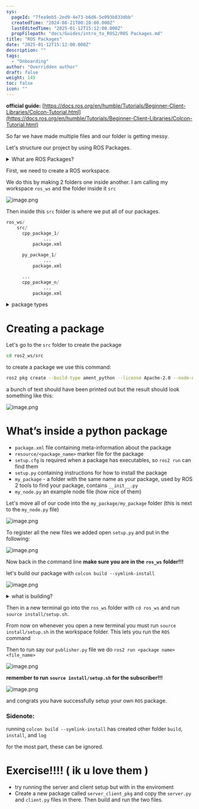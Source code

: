 ```yaml
---
sys:
  pageId: "7fea9eb5-2ed9-4e73-b6d6-5e093b833dbb"
  createdTime: "2024-08-21T00:28:00.000Z"
  lastEditedTime: "2025-01-12T15:12:00.000Z"
  propFilepath: "docs/Guides/intro_to_ROS2/ROS Packages.md"
title: "ROS Packages"
date: "2025-01-12T15:12:00.000Z"
description: ""
tags:
  - "Onboarding"
author: "Overridden author"
draft: false
weight: 145
toc: false
icon: ""
---
```


**official guide:** [https://docs.ros.org/en/humble/Tutorials/Beginner-Client-Libraries/Colcon-Tutorial.html](https://docs.ros.org/en/humble/Tutorials/Beginner-Client-Libraries/Colcon-Tutorial.html)

So far we have made multiple files and our folder is getting messy.

Let's structure our project by using ROS Packages.

<details>

<summary>What are ROS Packages?</summary>

ROS Packages are, as the name implies, packages of code that are highly sharable between ROS developers.

They consist of a folder, `package.xml` file, and source code

```python
      cpp_package_1/
		      ... imagine much code files here ..
          package.xml
```

</details>

First, we need to create a ROS workspace.

We do this by making 2 folders one inside another. I am calling my workspace `ros_ws` and the folder inside it `src`

![image.png](https://prod-files-secure.s3.us-west-2.amazonaws.com/d518164a-d88e-44d1-a4ee-3adb3bd8bce0/70706947-fd18-4537-a67b-e12946812d31/image.png?X-Amz-Algorithm=AWS4-HMAC-SHA256&X-Amz-Content-Sha256=UNSIGNED-PAYLOAD&X-Amz-Credential=ASIAZI2LB466SHBWVSWS%2F20250505%2Fus-west-2%2Fs3%2Faws4_request&X-Amz-Date=20250505T200940Z&X-Amz-Expires=3600&X-Amz-Security-Token=IQoJb3JpZ2luX2VjEIz%2F%2F%2F%2F%2F%2F%2F%2F%2F%2FwEaCXVzLXdlc3QtMiJHMEUCIQDvC83Gsfegky2nAKv3po0FAOh%2BAl7wfSZEQWsk1lQlGAIgDeYz3uIdXLyU67Lm0Al5edarQArRRn6fHzvssPNhWTwq%2FwMINRAAGgw2Mzc0MjMxODM4MDUiDGYad%2FKXIBzSgU8oGircAzVh0rp3bCq0ou2p4z64HBFcN0CMRdPxB5r0LZC6Exm64dWBSPl8GqMiYBZIkv4%2Bm1IR9Bx5dpoyQPhEp5aPcfPVRFmALsRfO%2BrVaP7CxrkEElA2JAT30AFXdu6%2Ftn6b36TRCiEbS84S5nfJGVtGuxh3uhH8FNOV2Md%2FOVqP2zAJEB9unia7HbSIYAvkEVQy%2FUAAr0rx2myW2mDBsFacTX0iSxPRXxnRpOzHrH4TXcdQbwygB7NNPLRrxMODhk%2BjZnYsaBYNDIVOytTyuU7IHHM9TcdcoeC45U51ndbUYUt%2F%2BuDCaFVAQ4ySu8iFiD1K8ucbKnvgTBSl%2B3vtMBkVTSGno2tyI4P8XAOdmvowM0kUbg29ObAOJhjBrUgESNhKA8cEVbuKLJVlY7Aq9uKczFTyZ%2FRSH5Z4LaG0F8dSe4XMnRmp9RW0hYobFiJW5c8FfkwlAtbPLfgGcsOue%2FB0JWYbiy9bbIWawG21cORcCKtydyaQ3l%2FAxpGMEpGGg%2FOT70Pz9wzyiprdiZey3vZ9l5%2FpNRM5G9OxY8xZOrhxpcn68Vis%2FOVTlC3GG8NKID%2BFRR2m31IbgWV4t%2F6YrMSmvnWhQt1YCYNkyIE9cL4BUtYsyik6Xo5tBaKHw%2FcWMMuy5MAGOqUBTiX1WU4X7OW1oIQATFShN1exqOHyH1z3DcFRFcffxkJD1blmKx1ijBD3vW1EarkgQgY8xpDonZnvgvk%2FHnbmXqWgX9o1Y1BAVJsv0ysHGwdsILgswtb8CgBm3g4h%2FdP%2FKiZU0wBD6hJuDX1R7KUvyKkL%2BYv7FEwB1KnLFnkyvxxmV0rdAOYE7XQM8h4%2BJN0K0tOVhpF345sTmSuhFiGCo%2FTPTtVF&X-Amz-Signature=ee7f8198179626e2f506c9f34eb455f86c073a26f7b12dc063829912c3228bec&X-Amz-SignedHeaders=host&x-id=GetObject)

Then inside this `src` folder is where we put all of our packages.

```python
ros_ws/
    src/
      cpp_package_1/
		      ...
          package.xml

      py_package_1/
		      ...
          package.xml

      ...
      cpp_package_n/
		      ...
          package.xml

```

<details>

<summary>package types</summary>

packages can be either `C++` or python.

the intern file structure is different for each but for this guide we will stick to creating python packages

</details>

# Creating a package

Let's go to the `src` folder to create the package

```bash
cd ros2_ws/src
```

to create a package we use this command:

```bash
ros2 pkg create --build-type ament_python --license Apache-2.0 --node-name my_node my_package
```

a bunch of text should have been printed out but the result should look something like this:

![image.png](https://prod-files-secure.s3.us-west-2.amazonaws.com/d518164a-d88e-44d1-a4ee-3adb3bd8bce0/e6cf1e3f-8512-4a3e-b131-079f800bf3e8/image.png?X-Amz-Algorithm=AWS4-HMAC-SHA256&X-Amz-Content-Sha256=UNSIGNED-PAYLOAD&X-Amz-Credential=ASIAZI2LB466SHBWVSWS%2F20250505%2Fus-west-2%2Fs3%2Faws4_request&X-Amz-Date=20250505T200940Z&X-Amz-Expires=3600&X-Amz-Security-Token=IQoJb3JpZ2luX2VjEIz%2F%2F%2F%2F%2F%2F%2F%2F%2F%2FwEaCXVzLXdlc3QtMiJHMEUCIQDvC83Gsfegky2nAKv3po0FAOh%2BAl7wfSZEQWsk1lQlGAIgDeYz3uIdXLyU67Lm0Al5edarQArRRn6fHzvssPNhWTwq%2FwMINRAAGgw2Mzc0MjMxODM4MDUiDGYad%2FKXIBzSgU8oGircAzVh0rp3bCq0ou2p4z64HBFcN0CMRdPxB5r0LZC6Exm64dWBSPl8GqMiYBZIkv4%2Bm1IR9Bx5dpoyQPhEp5aPcfPVRFmALsRfO%2BrVaP7CxrkEElA2JAT30AFXdu6%2Ftn6b36TRCiEbS84S5nfJGVtGuxh3uhH8FNOV2Md%2FOVqP2zAJEB9unia7HbSIYAvkEVQy%2FUAAr0rx2myW2mDBsFacTX0iSxPRXxnRpOzHrH4TXcdQbwygB7NNPLRrxMODhk%2BjZnYsaBYNDIVOytTyuU7IHHM9TcdcoeC45U51ndbUYUt%2F%2BuDCaFVAQ4ySu8iFiD1K8ucbKnvgTBSl%2B3vtMBkVTSGno2tyI4P8XAOdmvowM0kUbg29ObAOJhjBrUgESNhKA8cEVbuKLJVlY7Aq9uKczFTyZ%2FRSH5Z4LaG0F8dSe4XMnRmp9RW0hYobFiJW5c8FfkwlAtbPLfgGcsOue%2FB0JWYbiy9bbIWawG21cORcCKtydyaQ3l%2FAxpGMEpGGg%2FOT70Pz9wzyiprdiZey3vZ9l5%2FpNRM5G9OxY8xZOrhxpcn68Vis%2FOVTlC3GG8NKID%2BFRR2m31IbgWV4t%2F6YrMSmvnWhQt1YCYNkyIE9cL4BUtYsyik6Xo5tBaKHw%2FcWMMuy5MAGOqUBTiX1WU4X7OW1oIQATFShN1exqOHyH1z3DcFRFcffxkJD1blmKx1ijBD3vW1EarkgQgY8xpDonZnvgvk%2FHnbmXqWgX9o1Y1BAVJsv0ysHGwdsILgswtb8CgBm3g4h%2FdP%2FKiZU0wBD6hJuDX1R7KUvyKkL%2BYv7FEwB1KnLFnkyvxxmV0rdAOYE7XQM8h4%2BJN0K0tOVhpF345sTmSuhFiGCo%2FTPTtVF&X-Amz-Signature=368331b18e3c1de3cf184a1453da060361d13bd78c67d4851c9755471686a8ba&X-Amz-SignedHeaders=host&x-id=GetObject)

# What’s inside a python package

- `package.xml` file containing meta-information about the package
- `resource/<package_name>` marker file for the package
- `setup.cfg` is required when a package has executables, so `ros2 run` can find them
- `setup.py` containing instructions for how to install the package
- `my_package` - a folder with the same name as your package, used by ROS 2 tools to find your package, contains `__init__.py`
- `my_node.py` an example node file (how nice of them)

Let's move all of our code into the `my_package/my_package` folder (this is next to the `my_node.py` file)

![image.png](https://prod-files-secure.s3.us-west-2.amazonaws.com/d518164a-d88e-44d1-a4ee-3adb3bd8bce0/9ce58f11-0da9-4d3e-b86d-506a9685d378/image.png?X-Amz-Algorithm=AWS4-HMAC-SHA256&X-Amz-Content-Sha256=UNSIGNED-PAYLOAD&X-Amz-Credential=ASIAZI2LB466SHBWVSWS%2F20250505%2Fus-west-2%2Fs3%2Faws4_request&X-Amz-Date=20250505T200940Z&X-Amz-Expires=3600&X-Amz-Security-Token=IQoJb3JpZ2luX2VjEIz%2F%2F%2F%2F%2F%2F%2F%2F%2F%2FwEaCXVzLXdlc3QtMiJHMEUCIQDvC83Gsfegky2nAKv3po0FAOh%2BAl7wfSZEQWsk1lQlGAIgDeYz3uIdXLyU67Lm0Al5edarQArRRn6fHzvssPNhWTwq%2FwMINRAAGgw2Mzc0MjMxODM4MDUiDGYad%2FKXIBzSgU8oGircAzVh0rp3bCq0ou2p4z64HBFcN0CMRdPxB5r0LZC6Exm64dWBSPl8GqMiYBZIkv4%2Bm1IR9Bx5dpoyQPhEp5aPcfPVRFmALsRfO%2BrVaP7CxrkEElA2JAT30AFXdu6%2Ftn6b36TRCiEbS84S5nfJGVtGuxh3uhH8FNOV2Md%2FOVqP2zAJEB9unia7HbSIYAvkEVQy%2FUAAr0rx2myW2mDBsFacTX0iSxPRXxnRpOzHrH4TXcdQbwygB7NNPLRrxMODhk%2BjZnYsaBYNDIVOytTyuU7IHHM9TcdcoeC45U51ndbUYUt%2F%2BuDCaFVAQ4ySu8iFiD1K8ucbKnvgTBSl%2B3vtMBkVTSGno2tyI4P8XAOdmvowM0kUbg29ObAOJhjBrUgESNhKA8cEVbuKLJVlY7Aq9uKczFTyZ%2FRSH5Z4LaG0F8dSe4XMnRmp9RW0hYobFiJW5c8FfkwlAtbPLfgGcsOue%2FB0JWYbiy9bbIWawG21cORcCKtydyaQ3l%2FAxpGMEpGGg%2FOT70Pz9wzyiprdiZey3vZ9l5%2FpNRM5G9OxY8xZOrhxpcn68Vis%2FOVTlC3GG8NKID%2BFRR2m31IbgWV4t%2F6YrMSmvnWhQt1YCYNkyIE9cL4BUtYsyik6Xo5tBaKHw%2FcWMMuy5MAGOqUBTiX1WU4X7OW1oIQATFShN1exqOHyH1z3DcFRFcffxkJD1blmKx1ijBD3vW1EarkgQgY8xpDonZnvgvk%2FHnbmXqWgX9o1Y1BAVJsv0ysHGwdsILgswtb8CgBm3g4h%2FdP%2FKiZU0wBD6hJuDX1R7KUvyKkL%2BYv7FEwB1KnLFnkyvxxmV0rdAOYE7XQM8h4%2BJN0K0tOVhpF345sTmSuhFiGCo%2FTPTtVF&X-Amz-Signature=26a539eb4c883900c9f57dccc5d8bce2bd63750bf460c5f6b849e6a42bce6d55&X-Amz-SignedHeaders=host&x-id=GetObject)

To register all the new files we added open `setup.py` and put in the following:

![image.png](https://prod-files-secure.s3.us-west-2.amazonaws.com/d518164a-d88e-44d1-a4ee-3adb3bd8bce0/1cd7c262-4cae-4496-9d75-c178537d24a2/image.png?X-Amz-Algorithm=AWS4-HMAC-SHA256&X-Amz-Content-Sha256=UNSIGNED-PAYLOAD&X-Amz-Credential=ASIAZI2LB466SHBWVSWS%2F20250505%2Fus-west-2%2Fs3%2Faws4_request&X-Amz-Date=20250505T200940Z&X-Amz-Expires=3600&X-Amz-Security-Token=IQoJb3JpZ2luX2VjEIz%2F%2F%2F%2F%2F%2F%2F%2F%2F%2FwEaCXVzLXdlc3QtMiJHMEUCIQDvC83Gsfegky2nAKv3po0FAOh%2BAl7wfSZEQWsk1lQlGAIgDeYz3uIdXLyU67Lm0Al5edarQArRRn6fHzvssPNhWTwq%2FwMINRAAGgw2Mzc0MjMxODM4MDUiDGYad%2FKXIBzSgU8oGircAzVh0rp3bCq0ou2p4z64HBFcN0CMRdPxB5r0LZC6Exm64dWBSPl8GqMiYBZIkv4%2Bm1IR9Bx5dpoyQPhEp5aPcfPVRFmALsRfO%2BrVaP7CxrkEElA2JAT30AFXdu6%2Ftn6b36TRCiEbS84S5nfJGVtGuxh3uhH8FNOV2Md%2FOVqP2zAJEB9unia7HbSIYAvkEVQy%2FUAAr0rx2myW2mDBsFacTX0iSxPRXxnRpOzHrH4TXcdQbwygB7NNPLRrxMODhk%2BjZnYsaBYNDIVOytTyuU7IHHM9TcdcoeC45U51ndbUYUt%2F%2BuDCaFVAQ4ySu8iFiD1K8ucbKnvgTBSl%2B3vtMBkVTSGno2tyI4P8XAOdmvowM0kUbg29ObAOJhjBrUgESNhKA8cEVbuKLJVlY7Aq9uKczFTyZ%2FRSH5Z4LaG0F8dSe4XMnRmp9RW0hYobFiJW5c8FfkwlAtbPLfgGcsOue%2FB0JWYbiy9bbIWawG21cORcCKtydyaQ3l%2FAxpGMEpGGg%2FOT70Pz9wzyiprdiZey3vZ9l5%2FpNRM5G9OxY8xZOrhxpcn68Vis%2FOVTlC3GG8NKID%2BFRR2m31IbgWV4t%2F6YrMSmvnWhQt1YCYNkyIE9cL4BUtYsyik6Xo5tBaKHw%2FcWMMuy5MAGOqUBTiX1WU4X7OW1oIQATFShN1exqOHyH1z3DcFRFcffxkJD1blmKx1ijBD3vW1EarkgQgY8xpDonZnvgvk%2FHnbmXqWgX9o1Y1BAVJsv0ysHGwdsILgswtb8CgBm3g4h%2FdP%2FKiZU0wBD6hJuDX1R7KUvyKkL%2BYv7FEwB1KnLFnkyvxxmV0rdAOYE7XQM8h4%2BJN0K0tOVhpF345sTmSuhFiGCo%2FTPTtVF&X-Amz-Signature=35d4fedfc29099592ff00241cb8fb1eaf83f62d2929772aaf70bf0d888d60a28&X-Amz-SignedHeaders=host&x-id=GetObject)

Now back in the command line **make sure you are in the** **`ros_ws`** **folder!!!**

let's build our package with `colcon build --symlink-install`

![image.png](https://prod-files-secure.s3.us-west-2.amazonaws.com/d518164a-d88e-44d1-a4ee-3adb3bd8bce0/2f2a0d27-b173-48fd-b189-5f5c0ce65619/image.png?X-Amz-Algorithm=AWS4-HMAC-SHA256&X-Amz-Content-Sha256=UNSIGNED-PAYLOAD&X-Amz-Credential=ASIAZI2LB466SHBWVSWS%2F20250505%2Fus-west-2%2Fs3%2Faws4_request&X-Amz-Date=20250505T200940Z&X-Amz-Expires=3600&X-Amz-Security-Token=IQoJb3JpZ2luX2VjEIz%2F%2F%2F%2F%2F%2F%2F%2F%2F%2FwEaCXVzLXdlc3QtMiJHMEUCIQDvC83Gsfegky2nAKv3po0FAOh%2BAl7wfSZEQWsk1lQlGAIgDeYz3uIdXLyU67Lm0Al5edarQArRRn6fHzvssPNhWTwq%2FwMINRAAGgw2Mzc0MjMxODM4MDUiDGYad%2FKXIBzSgU8oGircAzVh0rp3bCq0ou2p4z64HBFcN0CMRdPxB5r0LZC6Exm64dWBSPl8GqMiYBZIkv4%2Bm1IR9Bx5dpoyQPhEp5aPcfPVRFmALsRfO%2BrVaP7CxrkEElA2JAT30AFXdu6%2Ftn6b36TRCiEbS84S5nfJGVtGuxh3uhH8FNOV2Md%2FOVqP2zAJEB9unia7HbSIYAvkEVQy%2FUAAr0rx2myW2mDBsFacTX0iSxPRXxnRpOzHrH4TXcdQbwygB7NNPLRrxMODhk%2BjZnYsaBYNDIVOytTyuU7IHHM9TcdcoeC45U51ndbUYUt%2F%2BuDCaFVAQ4ySu8iFiD1K8ucbKnvgTBSl%2B3vtMBkVTSGno2tyI4P8XAOdmvowM0kUbg29ObAOJhjBrUgESNhKA8cEVbuKLJVlY7Aq9uKczFTyZ%2FRSH5Z4LaG0F8dSe4XMnRmp9RW0hYobFiJW5c8FfkwlAtbPLfgGcsOue%2FB0JWYbiy9bbIWawG21cORcCKtydyaQ3l%2FAxpGMEpGGg%2FOT70Pz9wzyiprdiZey3vZ9l5%2FpNRM5G9OxY8xZOrhxpcn68Vis%2FOVTlC3GG8NKID%2BFRR2m31IbgWV4t%2F6YrMSmvnWhQt1YCYNkyIE9cL4BUtYsyik6Xo5tBaKHw%2FcWMMuy5MAGOqUBTiX1WU4X7OW1oIQATFShN1exqOHyH1z3DcFRFcffxkJD1blmKx1ijBD3vW1EarkgQgY8xpDonZnvgvk%2FHnbmXqWgX9o1Y1BAVJsv0ysHGwdsILgswtb8CgBm3g4h%2FdP%2FKiZU0wBD6hJuDX1R7KUvyKkL%2BYv7FEwB1KnLFnkyvxxmV0rdAOYE7XQM8h4%2BJN0K0tOVhpF345sTmSuhFiGCo%2FTPTtVF&X-Amz-Signature=39d80ba6cb3c901e3ae1019f4ead58d8fae0200f98f65a7c8eac0262f9859abf&X-Amz-SignedHeaders=host&x-id=GetObject)

<details>

<summary>what is building?</summary>

if you are a CS major at Rose-Hulman you will learn the answer to this in CSSE132

but TLDR; is it combines all the code files into one program that can be run easily 

</details>

Then in a new terminal go into the `ros_ws` folder with `cd ros_ws` and run `source install/setup.sh`. 

From now on whenever you open a new terminal you must run `source install/setup.sh` in the workspace folder. This lets you run the `ROS` command

Then to run say our `publisher.py` file we do `ros2 run <package name> <file_name>`

![image.png](https://prod-files-secure.s3.us-west-2.amazonaws.com/d518164a-d88e-44d1-a4ee-3adb3bd8bce0/4f4b1219-3a44-4632-aa0a-ce3471699f59/image.png?X-Amz-Algorithm=AWS4-HMAC-SHA256&X-Amz-Content-Sha256=UNSIGNED-PAYLOAD&X-Amz-Credential=ASIAZI2LB466SHBWVSWS%2F20250505%2Fus-west-2%2Fs3%2Faws4_request&X-Amz-Date=20250505T200940Z&X-Amz-Expires=3600&X-Amz-Security-Token=IQoJb3JpZ2luX2VjEIz%2F%2F%2F%2F%2F%2F%2F%2F%2F%2FwEaCXVzLXdlc3QtMiJHMEUCIQDvC83Gsfegky2nAKv3po0FAOh%2BAl7wfSZEQWsk1lQlGAIgDeYz3uIdXLyU67Lm0Al5edarQArRRn6fHzvssPNhWTwq%2FwMINRAAGgw2Mzc0MjMxODM4MDUiDGYad%2FKXIBzSgU8oGircAzVh0rp3bCq0ou2p4z64HBFcN0CMRdPxB5r0LZC6Exm64dWBSPl8GqMiYBZIkv4%2Bm1IR9Bx5dpoyQPhEp5aPcfPVRFmALsRfO%2BrVaP7CxrkEElA2JAT30AFXdu6%2Ftn6b36TRCiEbS84S5nfJGVtGuxh3uhH8FNOV2Md%2FOVqP2zAJEB9unia7HbSIYAvkEVQy%2FUAAr0rx2myW2mDBsFacTX0iSxPRXxnRpOzHrH4TXcdQbwygB7NNPLRrxMODhk%2BjZnYsaBYNDIVOytTyuU7IHHM9TcdcoeC45U51ndbUYUt%2F%2BuDCaFVAQ4ySu8iFiD1K8ucbKnvgTBSl%2B3vtMBkVTSGno2tyI4P8XAOdmvowM0kUbg29ObAOJhjBrUgESNhKA8cEVbuKLJVlY7Aq9uKczFTyZ%2FRSH5Z4LaG0F8dSe4XMnRmp9RW0hYobFiJW5c8FfkwlAtbPLfgGcsOue%2FB0JWYbiy9bbIWawG21cORcCKtydyaQ3l%2FAxpGMEpGGg%2FOT70Pz9wzyiprdiZey3vZ9l5%2FpNRM5G9OxY8xZOrhxpcn68Vis%2FOVTlC3GG8NKID%2BFRR2m31IbgWV4t%2F6YrMSmvnWhQt1YCYNkyIE9cL4BUtYsyik6Xo5tBaKHw%2FcWMMuy5MAGOqUBTiX1WU4X7OW1oIQATFShN1exqOHyH1z3DcFRFcffxkJD1blmKx1ijBD3vW1EarkgQgY8xpDonZnvgvk%2FHnbmXqWgX9o1Y1BAVJsv0ysHGwdsILgswtb8CgBm3g4h%2FdP%2FKiZU0wBD6hJuDX1R7KUvyKkL%2BYv7FEwB1KnLFnkyvxxmV0rdAOYE7XQM8h4%2BJN0K0tOVhpF345sTmSuhFiGCo%2FTPTtVF&X-Amz-Signature=f1ba17a049ecc2f48c2b941a37550bc320f6e0dcc0e7ceefe6f97c67d9c5955e&X-Amz-SignedHeaders=host&x-id=GetObject)

**remember to run** **`source install/setup.sh`** **for the subscriber!!!**

![image.png](https://prod-files-secure.s3.us-west-2.amazonaws.com/d518164a-d88e-44d1-a4ee-3adb3bd8bce0/02121119-dad4-49ec-8356-c956108b4243/image.png?X-Amz-Algorithm=AWS4-HMAC-SHA256&X-Amz-Content-Sha256=UNSIGNED-PAYLOAD&X-Amz-Credential=ASIAZI2LB466SHBWVSWS%2F20250505%2Fus-west-2%2Fs3%2Faws4_request&X-Amz-Date=20250505T200940Z&X-Amz-Expires=3600&X-Amz-Security-Token=IQoJb3JpZ2luX2VjEIz%2F%2F%2F%2F%2F%2F%2F%2F%2F%2FwEaCXVzLXdlc3QtMiJHMEUCIQDvC83Gsfegky2nAKv3po0FAOh%2BAl7wfSZEQWsk1lQlGAIgDeYz3uIdXLyU67Lm0Al5edarQArRRn6fHzvssPNhWTwq%2FwMINRAAGgw2Mzc0MjMxODM4MDUiDGYad%2FKXIBzSgU8oGircAzVh0rp3bCq0ou2p4z64HBFcN0CMRdPxB5r0LZC6Exm64dWBSPl8GqMiYBZIkv4%2Bm1IR9Bx5dpoyQPhEp5aPcfPVRFmALsRfO%2BrVaP7CxrkEElA2JAT30AFXdu6%2Ftn6b36TRCiEbS84S5nfJGVtGuxh3uhH8FNOV2Md%2FOVqP2zAJEB9unia7HbSIYAvkEVQy%2FUAAr0rx2myW2mDBsFacTX0iSxPRXxnRpOzHrH4TXcdQbwygB7NNPLRrxMODhk%2BjZnYsaBYNDIVOytTyuU7IHHM9TcdcoeC45U51ndbUYUt%2F%2BuDCaFVAQ4ySu8iFiD1K8ucbKnvgTBSl%2B3vtMBkVTSGno2tyI4P8XAOdmvowM0kUbg29ObAOJhjBrUgESNhKA8cEVbuKLJVlY7Aq9uKczFTyZ%2FRSH5Z4LaG0F8dSe4XMnRmp9RW0hYobFiJW5c8FfkwlAtbPLfgGcsOue%2FB0JWYbiy9bbIWawG21cORcCKtydyaQ3l%2FAxpGMEpGGg%2FOT70Pz9wzyiprdiZey3vZ9l5%2FpNRM5G9OxY8xZOrhxpcn68Vis%2FOVTlC3GG8NKID%2BFRR2m31IbgWV4t%2F6YrMSmvnWhQt1YCYNkyIE9cL4BUtYsyik6Xo5tBaKHw%2FcWMMuy5MAGOqUBTiX1WU4X7OW1oIQATFShN1exqOHyH1z3DcFRFcffxkJD1blmKx1ijBD3vW1EarkgQgY8xpDonZnvgvk%2FHnbmXqWgX9o1Y1BAVJsv0ysHGwdsILgswtb8CgBm3g4h%2FdP%2FKiZU0wBD6hJuDX1R7KUvyKkL%2BYv7FEwB1KnLFnkyvxxmV0rdAOYE7XQM8h4%2BJN0K0tOVhpF345sTmSuhFiGCo%2FTPTtVF&X-Amz-Signature=b69d6778e42d5ee87c3147d79403a9ef90b9599be6a212f6ae7c42e617d826e7&X-Amz-SignedHeaders=host&x-id=GetObject)

and congrats you have successfully setup your own `ROS` package.

### Sidenote:

running `colcon build --symlink-install` has created other folder `build`, `install`, and `log`

for the most part, these can be ignored.

# Exercise!!!! ( ik u love them )

- try running the server and client setup but with in the enviroment
- Create a new package called `server_client_pkg` and copy the `server.py` and `client.py` files in there. Then build and run the two files.
